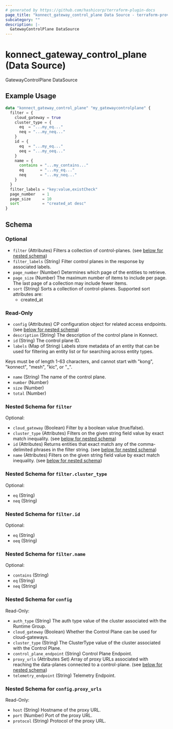 ```yaml
---
# generated by https://github.com/hashicorp/terraform-plugin-docs
page_title: "konnect_gateway_control_plane Data Source - terraform-provider-konnect"
subcategory: ""
description: |-
  GatewayControlPlane DataSource
---
```


# konnect_gateway_control_plane (Data Source)

GatewayControlPlane DataSource

## Example Usage

```terraform
data "konnect_gateway_control_plane" "my_gatewaycontrolplane" {
  filter = {
    cloud_gateway = true
    cluster_type = {
      eq  = "...my_eq..."
      neq = "...my_neq..."
    }
    id = {
      eq  = "...my_eq..."
      oeq = "...my_oeq..."
    }
    name = {
      contains = "...my_contains..."
      eq       = "...my_eq..."
      neq      = "...my_neq..."
    }
  }
  filter_labels = "key:value,existCheck"
  page_number   = 1
  page_size     = 10
  sort          = "created_at desc"
}
```

<!-- schema generated by tfplugindocs -->
## Schema

### Optional

- `filter` (Attributes) Filters a collection of control-planes. (see [below for nested schema](#nestedatt--filter))
- `filter_labels` (String) Filter control planes in the response by associated labels.
- `page_number` (Number) Determines which page of the entities to retrieve.
- `page_size` (Number) The maximum number of items to include per page. The last page of a collection may include fewer items.
- `sort` (String) Sorts a collection of control-planes. Supported sort attributes are:
  - created_at

### Read-Only

- `config` (Attributes) CP configuration object for related access endpoints. (see [below for nested schema](#nestedatt--config))
- `description` (String) The description of the control plane in Konnect.
- `id` (String) The control plane ID.
- `labels` (Map of String) Labels store metadata of an entity that can be used for filtering an entity list or for searching across entity types. 

Keys must be of length 1-63 characters, and cannot start with "kong", "konnect", "mesh", "kic", or "_".
- `name` (String) The name of the control plane.
- `number` (Number)
- `size` (Number)
- `total` (Number)

<a id="nestedatt--filter"></a>
### Nested Schema for `filter`

Optional:

- `cloud_gateway` (Boolean) Filter by a boolean value (true/false).
- `cluster_type` (Attributes) Filters on the given string field value by exact match inequality. (see [below for nested schema](#nestedatt--filter--cluster_type))
- `id` (Attributes) Returns entities that exact match any of the comma-delimited phrases in the filter string. (see [below for nested schema](#nestedatt--filter--id))
- `name` (Attributes) Filters on the given string field value by exact match inequality. (see [below for nested schema](#nestedatt--filter--name))

<a id="nestedatt--filter--cluster_type"></a>
### Nested Schema for `filter.cluster_type`

Optional:

- `eq` (String)
- `neq` (String)


<a id="nestedatt--filter--id"></a>
### Nested Schema for `filter.id`

Optional:

- `eq` (String)
- `oeq` (String)


<a id="nestedatt--filter--name"></a>
### Nested Schema for `filter.name`

Optional:

- `contains` (String)
- `eq` (String)
- `neq` (String)



<a id="nestedatt--config"></a>
### Nested Schema for `config`

Read-Only:

- `auth_type` (String) The auth type value of the cluster associated with the Runtime Group.
- `cloud_gateway` (Boolean) Whether the Control Plane can be used for cloud-gateways.
- `cluster_type` (String) The ClusterType value of the cluster associated with the Control Plane.
- `control_plane_endpoint` (String) Control Plane Endpoint.
- `proxy_urls` (Attributes Set) Array of proxy URLs associated with reaching the data-planes connected to a control-plane. (see [below for nested schema](#nestedatt--config--proxy_urls))
- `telemetry_endpoint` (String) Telemetry Endpoint.

<a id="nestedatt--config--proxy_urls"></a>
### Nested Schema for `config.proxy_urls`

Read-Only:

- `host` (String) Hostname of the proxy URL.
- `port` (Number) Port of the proxy URL.
- `protocol` (String) Protocol of the proxy URL.
